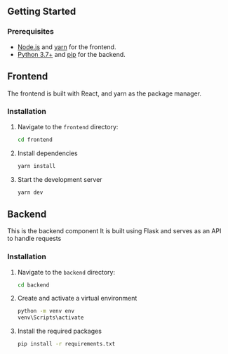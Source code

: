 ## Getting Started

### Prerequisites

- [Node.js](https://nodejs.org/) and [yarn](https://yarnpkg.com/) for the frontend.
- [Python 3.7+](https://www.python.org/) and [pip](https://pip.pypa.io/en/stable/) for the backend.

## Frontend

The frontend is built with React, and yarn as the package manager. 

### Installation

1. Navigate to the `frontend` directory:

   ```bash
   cd frontend
2. Install dependencies
   ```bash
   yarn install

3. Start the development server
   ```bash
   yarn dev

## Backend

This is the backend component It is built using Flask and serves as an API to handle requests
### Installation

1. Navigate to the `backend` directory:

   ```bash
   cd backend
2. Create and activate a virtual environment
   ```bash
   python -m venv env
   venv\Scripts\activate

3. Install the required packages
   ```bash
   pip install -r requirements.txt
